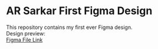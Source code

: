 # AR Sarkar First Figma Design

This repository contains my first ever Figma design.  
Design preview:  
[Figma File Link]("https://www.figma.com/design/mfWXT5nQKhWT2tBcOlxVou/Frist_Practice?node-id=0-1&t=SA3FIXevvWOYBhLs-1")
